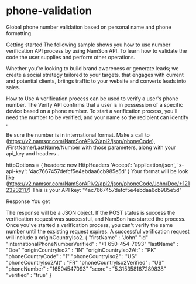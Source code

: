# phone-validation
Global phone number validation based on personal name and phone formatting.


Getting started
The following sample shows you how to use number verification API process by using NamSon API. To learn how to validate the code the user supplies and perform other operations.

Whether you’re looking to build brand awareness or generate leads; we create a social strategy tailored to your targets. that engages with current and potential clients, briings traffic to your website and converts leads into sales.


How to Use
A verification process can be used to verify a user's phone number. The Verify API confirms that a user is in possession of a specific device based on a phone number. To start a verification process, you'll need the number to be verified, and your name so the recipient can identify .

Be sure the number is in international format. Make a call to (https://v2.namsor.com/NamSorAPIv2/api2/json/phoneCode), /FirstName/LastName/Number with those parameters, along with your api_key and headers .

httpOptions = {
headers: new HttpHeaders 
'Accept': 'application/json',
'x-api-key': '4ac7667457defcf5e4ebdaa6cb985e5d'
}
Your format will be look like (https://v2.namsor.com/NamSorAPIv2/api2/json/phoneCode/John/Doe/+12123232117)
This is your API key: "4ac7667457defcf5e4ebdaa6cb985e5d"

Response You get

The response will be a JSON object. If the POST status is success the verification request was successful, and NamSon has started the process. Once you've started a verification process, you can't verify the same number until the exsisting request expires. A successful verification request will include a originCountryIso2.
{
"firstName"	: "John" 
"id" "internationalPhoneNumberVerified"	: "+1 650-454-7093"
"lastName" : "Doe"
"originCountryIso2" : "IN"
"originCountryIso2Alt" : "PK"
"phoneCountryCode" : "1"
"phoneCountryIso2" : "US"
"phoneCountryIso2Alt" : "FR"
"phoneCountryIso2Verified" : "US"
"phoneNumber" :	"16504547093"
"score" : "5.315358167289838"
"verified" : "true"
}
